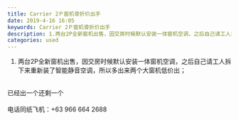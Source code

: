 ```yaml
---
title: Carrier 2Ｐ窗机骨折价出手
date: 2019-4-16 16:05
keywords: Carrier 2Ｐ窗机骨折价出手
description: 1.两台2P全新窗机出售，因交房时候默认安装一体窗机空调，之后自己请工人拆下来重新装了智能静音空调，所以多出来两个大窗机低价出；已经出一个还剩一个电话同纸飞机：+639666642688
categories: used
---
```

<td class="t_f" id="postmessage_3518086">

1. 两台2P全新窗机出售，因交房时候默认安装一体窗机空调，之后自己请工人拆下来重新装了智能静音空调，所以多出来两个大窗机低价出；<br/>
<br/>
已经出一个还剩一个<br/>
<br/>
电话同纸飞机：+63 966 664 2688<br/>
<img alt="" border="0" class="zoom" data-cf-modified-6247f05ec890634d8d687cdd-="" file="http://www.flw.ph/data/appbyme/upload/image/201904/16/YPlGxiXhKBF9.jpg" id="aimg_gVzF7" lazyloadthumb="1" onclick="" onmouseover="" src="http://www.flw.ph/data/appbyme/upload/image/201904/16/YPlGxiXhKBF9.jpg"/><br/>
<br/>
<img alt="" border="0" class="zoom" data-cf-modified-6247f05ec890634d8d687cdd-="" file="http://www.flw.ph/data/appbyme/upload/image/201904/16/KghQOngyUlwr.jpg" id="aimg_P117H" lazyloadthumb="1" onclick="" onmouseover="" src="http://www.flw.ph/data/appbyme/upload/image/201904/16/KghQOngyUlwr.jpg"/><br/>
<br/>
</td>
